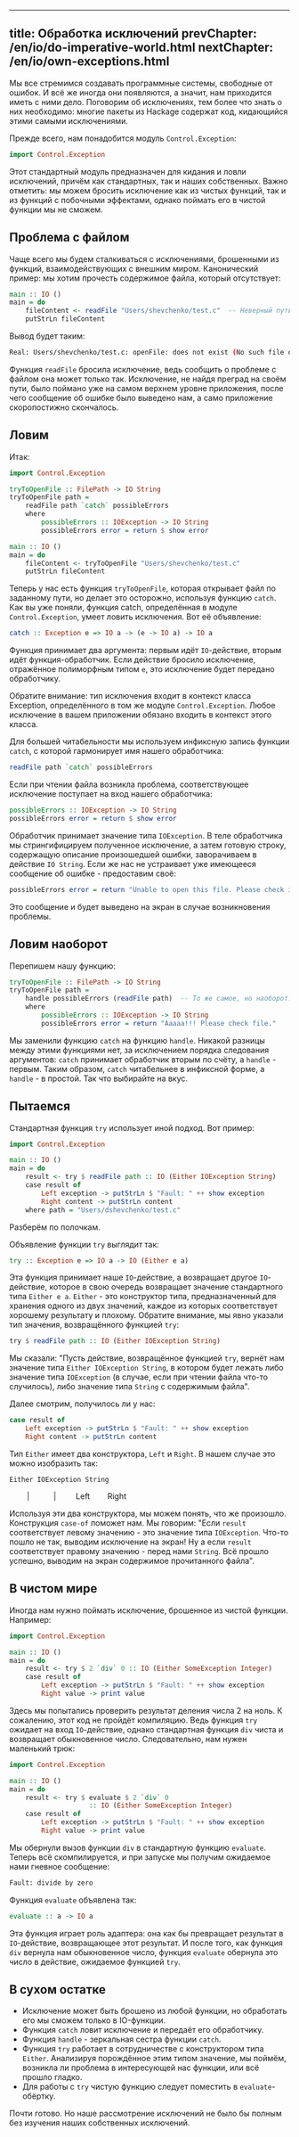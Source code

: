 ----
title: Обработка исключений
prevChapter: /en/io/do-imperative-world.html
nextChapter: /en/io/own-exceptions.html
----

Мы все стремимся создавать программные системы, свободные от ошибок. И всё же иногда они появляются, а значит, нам приходится иметь с ними дело. Поговорим об исключениях, тем более что знать о них необходимо: многие пакеты из Hackage содержат код, кидающийся этими самыми исключениями.

Прежде всего, нам понадобится модуль `Control.Exception`:

```haskell
import Control.Exception
```

Этот стандартный модуль предназначен для кидания и ловли исключений, причём как стандартных, так и наших собственных. Важно отметить: мы можем бросить исключение как из чистых функций, так и из функций с побочными эффектами, однако поймать его в чистой функции мы не сможем.

## Проблема с файлом

Чаще всего мы будем сталкиваться с исключениями, брошенными из функций, взаимодействующих с внешним миром. Канонический пример: мы хотим прочесть содержимое файла, который отсутствует:

```haskell 
main :: IO ()
main = do
    fileContent <- readFile "Users/shevchenko/test.c"  -- Неверный путь...
    putStrLn fileContent
```

Вывод будет таким:

```bash
Real: Users/shevchenko/test.c: openFile: does not exist (No such file or directory)
```

Функция `readFile` бросила исключение, ведь сообщить о проблеме с файлом она может только так. Исключение, не найдя преград на своём пути, было поймано уже на самом верхнем уровне приложения, после чего сообщение об ошибке было выведено нам, а само приложение скоропостижно скончалось.

## Ловим

Итак:

```haskell
import Control.Exception 

tryToOpenFile :: FilePath -> IO String
tryToOpenFile path =
    readFile path `catch` possibleErrors
    where
        possibleErrors :: IOException -> IO String
        possibleErrors error = return $ show error

main :: IO ()
main = do
    fileContent <- tryToOpenFile "Users/shevchenko/test.c"
    putStrLn fileContent
```

Теперь у нас есть функция `tryToOpenFile`, которая открывает файл по заданному пути, но делает это осторожно, используя функцию `catch`. Как вы уже поняли, функция catch, определённая в модуле `Control.Exception`, умеет ловить исключения. Вот её объявление:

```haskell
catch :: Exception e => IO a -> (e -> IO a) -> IO a
```

Функция принимает два аргумента: первым идёт `IO`-действие, вторым идёт функция-обработчик. Если действие бросило исключение, отражённое полиморфным типом `e`, это исключение будет передано обработчику.

Обратите внимание: тип исключения входит в контекст класса Exception, определённого в том же модуле `Control.Exception`. Любое исключение в вашем приложении обязано входить в контекст этого класса.

Для большей читабельности мы используем инфиксную запись функции `catch`, с которой гармонирует имя нашего обработчика:

```haskell
readFile path `catch` possibleErrors
```

Если при чтении файла возникла проблема, соответствующее исключение поступает на вход нашего обработчика:

```haskell
possibleErrors :: IOException -> IO String
possibleErrors error = return $ show error
```

Обработчик принимает значение типа `IOException`. В теле обработчика мы стрингифицируем полученное исключение, а затем готовую строку, содержащую описание произошедшей ошибки, заворачиваем в действие `IO String`. Если же нас не устраивает уже имеющееся сообщение об ошибке - предоставим своё:

```haskell
possibleErrors error = return "Unable to open this file. Please check it."
```

Это сообщение и будет выведено на экран в случае возникновения проблемы.

## Ловим наоборот

Перепишем нашу функцию:

```haskell
tryToOpenFile :: FilePath -> IO String
tryToOpenFile path =
    handle possibleErrors (readFile path)  -- То же самое, но наоборот.
    where
        possibleErrors :: IOException -> IO String
        possibleErrors error = return "Aaaaa!!! Please check file."
```

Мы заменили функцию `catch` на функцию `handle`. Никакой разницы между этими функциями нет, за исключением порядка следования аргументов: `catch` принимает обработчик вторым по счёту, а `handle` - первым. Таким образом, `catch` читабельнее в инфиксной форме, а `handle` - в простой. Так что выбирайте на вкус.

## Пытаемся

Стандартная функция `try` использует иной подход. Вот пример:

```haskell
import Control.Exception

main :: IO ()
main = do
    result <- try $ readFile path :: IO (Either IOException String)
    case result of
        Left exception -> putStrLn $ "Fault: " ++ show exception
        Right content -> putStrLn content
    where path = "Users/dshevchenko/test.c"
```

Разберём по полочкам.

Объявление функции `try` выглядит так:

```haskell
try :: Exception e => IO a -> IO (Either e a)
```

Эта функция принимает наше `IO`-действие, а возвращает другое `IO`-действие, которое в свою очередь возвращает значение стандартного типа `Either e a`. `Either` - это конструктор типа, предназначенный для хранения одного из двух значений, каждое из которых соответствует хорошему результату и плохому. Обратите внимание, мы явно указали тип значения, возвращённого функцией `try`:

```haskell
try $ readFile path :: IO (Either IOException String)
```

Мы сказали: "Пусть действие, возвращённое функцией `try`, вернёт нам значение типа `Either IOException String`, в котором будет лежать либо значение типа `IOException` (в случае, если при чтении файла что-то случилось), либо значение типа `String` с содержимым файла".

Далее смотрим, получилось ли у нас:

```haskell
case result of
    Left exception -> putStrLn $ "Fault: " ++ show exception
    Right content -> putStrLn content
```

Тип `Either` имеет два конструктора, `Left` и `Right`. В нашем случае это можно изобразить так:

    Either IOException String
           |           |
           Left        Right

Используя эти два конструктора, мы можем понять, что же произошло. Конструкция `case-of` поможет нам. Мы говорим: "Если `result` соответствует левому значению - это значение типа `IOException`. Что-то пошло не так, выводим исключение на экран! Ну а если `result` соответствует правому значению - перед нами `String`. Всё прошло успешно, выводим на экран содержимое прочитанного файла".

## В чистом мире

Иногда нам нужно поймать исключение, брошенное из чистой функции. Например:

```haskell
import Control.Exception

main :: IO ()
main = do
    result <- try $ 2 `div` 0 :: IO (Either SomeException Integer)
    case result of
        Left exception -> putStrLn $ "Fault: " ++ show exception
        Right value -> print value
```

Здесь мы попытались проверить результат деления числа 2 на ноль. К сожалению, этот код не пройдёт компиляцию. Ведь функция `try` ожидает на вход `IO`-действие, однако стандартная функция `div` чиста и возвращает обыкновенное число. Следовательно, нам нужен маленький трюк:

```haskell
import Control.Exception

main :: IO ()
main = do
    result <- try $ evaluate $ 2 `div` 0
                    :: IO (Either SomeException Integer)
    case result of
        Left exception -> putStrLn $ "Fault: " ++ show exception
        Right value -> print value
```

Мы обернули вызов функции `div` в стандартную функцию `evaluate`. Теперь всё скомпилируется, и при запуске мы получим ожидаемое нами гневное сообщение:

```bash
Fault: divide by zero
```

Функция `evaluate` объявлена так:

```haskell
evaluate :: a -> IO a
```

Эта функция играет роль адаптера: она как бы превращает результат в `IO`-действие, возвращающее этот результат. И после того, как функция `div` вернула нам обыкновенное число, функция `evaluate` обернула это число в действие, ожидаемое функцией `try`.

## В сухом остатке

* Исключение может быть брошено из любой функции, но обработать его мы сможем только в IO-функции.
* Функция `catch` ловит исключение и передаёт его обработчику.
* Функция `handle` - зеркальная сестра функции `catch`.
* Функция `try` работает в сотрудничестве с конструктором типа `Either`. Анализируя порождённое этим типом значение, мы поймём, возникла ли проблема в интересующей нас функции, или всё прошло гладко.
* Для работы с `try` чистую функцию следует поместить в `evaluate`-обёртку.

Почти готово. Но наше рассмотрение исключений не было бы полным без изучения наших собственных исключений.

